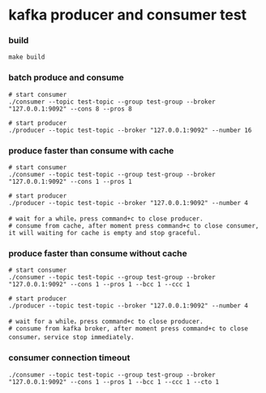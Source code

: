 # kafka producer and consumer test

### build
```shell
make build
```

### batch produce and consume
```shell
# start consumer
./consumer --topic test-topic --group test-group --broker "127.0.0.1:9092" --cons 8 --pros 8

# start producer
./producer --topic test-topic --broker "127.0.0.1:9092" --number 16
```

### produce faster than consume with cache
```shell
# start consumer
./consumer --topic test-topic --group test-group --broker "127.0.0.1:9092" --cons 1 --pros 1

# start producer
./producer --topic test-topic --broker "127.0.0.1:9092" --number 4

# wait for a while，press command+c to close producer.
# consume from cache, after moment press command+c to close consumer, it will waiting for cache is empty and stop graceful.
```

### produce faster than consume without cache
```shell
# start consumer
./consumer --topic test-topic --group test-group --broker "127.0.0.1:9092" --cons 1 --pros 1 --bcc 1 --ccc 1

# start producer
./producer --topic test-topic --broker "127.0.0.1:9092" --number 4

# wait for a while，press command+c to close producer.
# consume from kafka broker, after moment press command+c to close consumer，service stop immediately.
```

### consumer connection timeout
```shell
./consumer --topic test-topic --group test-group --broker "127.0.0.1:9092" --cons 1 --pros 1 --bcc 1 --ccc 1 --cto 1
```